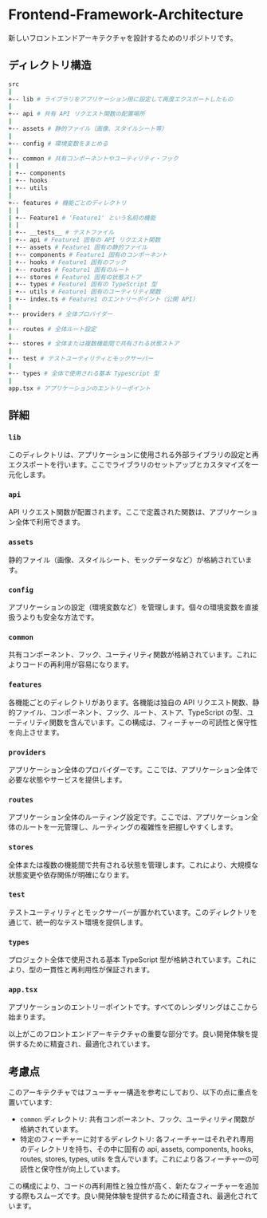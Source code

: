 # Frontend-Framework-Architecture

新しいフロントエンドアーキテクチャを設計するためのリポジトリです。

## ディレクトリ構造

```sh
src
|
+-- lib # ライブラリをアプリケーション用に設定して再度エクスポートしたもの
|
+-- api # 共有 API リクエスト関数の配置場所
|
+-- assets # 静的ファイル（画像、スタイルシート等）
|
+-- config # 環境変数をまとめる
|
+-- common # 共有コンポーネントやユーティリティ・フック
| |
| +-- components
| +-- hooks
| +-- utils
|
+-- features # 機能ごとのディレクトリ
| |
| +-- Feature1 # 'Feature1' という名前の機能
| |
| +-- __tests__ # テストファイル
| +-- api # Feature1 固有の API リクエスト関数
| +-- assets # Feature1 固有の静的ファイル
| +-- components # Feature1 固有のコンポーネント
| +-- hooks # Feature1 固有のフック
| +-- routes # Feature1 固有のルート
| +-- stores # Feature1 固有の状態ストア
| +-- types # Feature1 固有の TypeScript 型
| +-- utils # Feature1 固有のユーティリティ関数
| +-- index.ts # Feature1 のエントリーポイント（公開 API）
|
+-- providers # 全体プロバイダー
|
+-- routes # 全体ルート設定
|
+-- stores # 全体または複数機能間で共有される状態ストア
|
+-- test # テストユーティリティとモックサーバー
|
+-- types # 全体で使用される基本 Typescript 型
|
app.tsx # アプリケーションのエントリーポイント
```

## 詳細

### `lib`

このディレクトリは、アプリケーションに使用される外部ライブラリの設定と再エクスポートを行います。ここでライブラリのセットアップとカスタマイズを一元化します。

### `api`

API リクエスト関数が配置されます。ここで定義された関数は、アプリケーション全体で利用できます。

### `assets`

静的ファイル（画像、スタイルシート、モックデータなど）が格納されています。

### `config`

アプリケーションの設定（環境変数など）を管理します。個々の環境変数を直接扱うよりも安全な方法です。

### `common`

共有コンポーネント、フック、ユーティリティ関数が格納されています。これによりコードの再利用が容易になります。

### `features`

各機能ごとのディレクトリがあります。各機能は独自の API リクエスト関数、静的ファイル、コンポーネント、フック、ルート、ストア、TypeScript の型、ユーティリティ関数を含んでいます。この構成は、フィーチャーの可読性と保守性を向上させます。

### `providers`

アプリケーション全体のプロバイダーです。ここでは、アプリケーション全体で必要な状態やサービスを提供します。

### `routes`

アプリケーション全体のルーティング設定です。ここでは、アプリケーション全体のルートを一元管理し、ルーティングの複雑性を把握しやすくします。

### `stores`

全体または複数の機能間で共有される状態を管理します。これにより、大規模な状態変更や依存関係が明確になります。

### `test`

テストユーティリティとモックサーバーが置かれています。このディレクトリを通じて、統一的なテスト環境を提供します。

### `types`

プロジェクト全体で使用される基本 TypeScript 型が格納されています。これにより、型の一貫性と再利用性が保証されます。

### `app.tsx`

アプリケーションのエントリーポイントです。すべてのレンダリングはここから始まります。

以上がこのフロントエンドアーキテクチャの重要な部分です。良い開発体験を提供するために精査され、最適化されています。

## 考慮点

このアーキテクチャではフューチャー構造を参考にしており、以下の点に重点を置いています:

- `common` ディレクトリ: 共有コンポーネント、フック、ユーティリティ関数が格納されています。
- 特定のフィーチャーに対するディレクトリ: 各フィーチャーはそれぞれ専用のディレクトリを持ち、その中に固有の api, assets, components, hooks, routes, stores, types, utils を含んでいます。これにより各フィーチャーの可読性と保守性が向上しています。

この構成により、コードの再利用性と独立性が高く、新たなフィーチャーを追加する際もスムーズです。良い開発体験を提供するために精査され、最適化されています。
